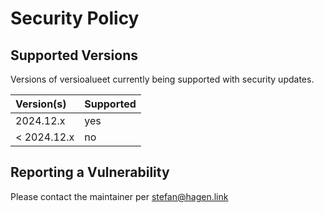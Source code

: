 # Security Policy

## Supported Versions

Versions of versioalueet currently being supported with security updates.

| Version(s)  | Supported |
|:----------- |:--------- |
| 2024.12.x   | yes       |
| < 2024.12.x | no        |

## Reporting a Vulnerability

Please contact the maintainer per stefan@hagen.link
